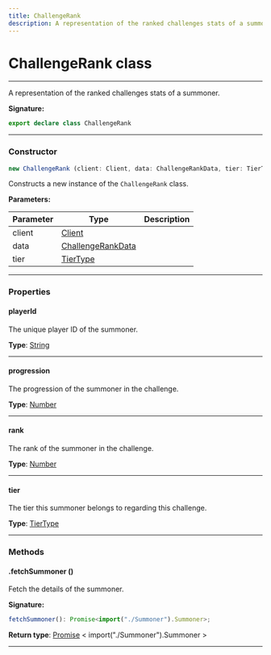 ```yaml
---
title: ChallengeRank
description: A representation of the ranked challenges stats of a summoner.
---
```


# ChallengeRank class

---

A representation of the ranked challenges stats of a summoner.

**Signature:**

```ts
export declare class ChallengeRank 
```

---

### Constructor

```ts
new ChallengeRank (client: Client, data: ChallengeRankData, tier: TierType)
```

Constructs a new instance of the `ChallengeRank` class.

**Parameters:**

| Parameter | Type | Description |
| --------- | ---- | ----------- |
| client | [Client](/api/classes/client) |  |
| data | [ChallengeRankData](/api/interfaces/challengerankdata) |  |
| tier | [TierType](/api/types/tiertype) |  |
---

### Properties

#### playerId

The unique player ID of the summoner.



**Type**: [String](https://developer.mozilla.org/en-US/docs/Web/JavaScript/Reference/Global_Objects/String)

---

#### progression

The progression of the summoner in the challenge.



**Type**: [Number](https://developer.mozilla.org/en-US/docs/Web/JavaScript/Reference/Global_Objects/Number)

---

#### rank

The rank of the summoner in the challenge.



**Type**: [Number](https://developer.mozilla.org/en-US/docs/Web/JavaScript/Reference/Global_Objects/Number)

---

#### tier

The tier this summoner belongs to regarding this challenge.



**Type**: [TierType](/api/types/tiertype)

---

### Methods

#### .fetchSummoner ()

Fetch the details of the summoner.



**Signature:**

```ts
fetchSummoner(): Promise<import("./Summoner").Summoner>;
```


**Return type**: [Promise](https://developer.mozilla.org/en-US/docs/Web/JavaScript/Reference/Global_Objects/Promise) \< import("./Summoner").Summoner \>

---

